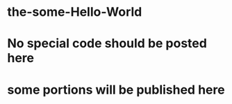 # the-some-Hello-World
# No special code should be posted here
# some portions will be published here
